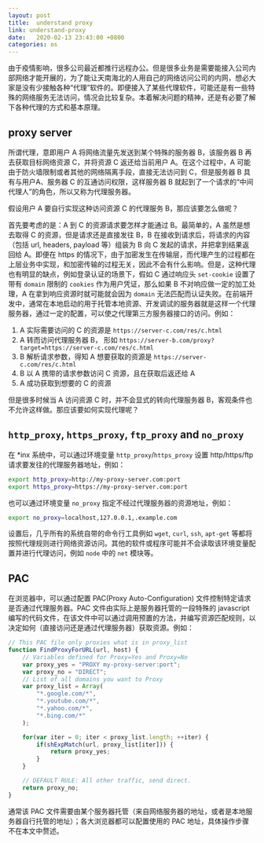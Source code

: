 ```yaml
---
layout: post
title:  understand proxy
link: understand-proxy
date:   2020-02-13 23:43:00 +0800
categories: os
---
```


由于疫情影响，很多公司最近都推行远程办公。但是很多业务是需要能接入公司内部网络才能开展的，为了能让天南海北的人用自己的网络访问公司的内网，想必大家是没有少接触各种“代理”软件的。即便接入了某些代理软件，可能还是有一些特殊的网络服务无法访问，情况会比较复杂。本着解决问题的精神，还是有必要了解下各种代理的方式和基本原理。

## proxy server

所谓代理，意即用户 A 将网络流量先发送到某个特殊的服务器 B，该服务器 B 再去获取目标网络资源 C，并将资源 C 返还给当前用户 A。在这个过程中，A 可能由于防火墙限制或者其他的网络隔离手段，直接无法访问到 C，但是服务器 B 具有与用户A、服务器 C 的互通访问权限，这样服务器 B 就起到了一个请求的“中间代理人”的角色，所以又称为代理服务器。

假设用户 A 要自行实现这种访问资源 C 的代理服务 B，那应该要怎么做呢？

首先要考虑的是：A 到 C 的资源请求要怎样才能通过 B。最简单的，A 虽然是想去取得 C 的资源，但是请求还是直接发往 B，B 在接收到请求后，将请求的内容（包括 url, headers, payload 等）组装为 B 向 C 发起的请求，并把拿到结果返回给 A。即便在 https 的情况下，由于加密发生在传输层，而代理产生的过程都在上层业务中实现，和加密传输的过程无关，因此不会有什么影响。但是，这种代理也有明显的缺点，例如登录认证的场景下，假如 C 通过响应头 `set-cookie` 设置了带有 `domain` 限制的 `cookies` 作为用户凭证，那么如果 B 不对响应做一定的加工处理，A 在拿到响应资源时就可能就会因为 `domain` 无法匹配而认证失败。在前端开发中，通常在本地启动的用于托管本地资源、开发调试的服务器就是这样一个代理服务器，通过一定的配置，可以使之代理第三方服务器接口的访问。例如：

1. A 实际需要访问的 C 的资源是 `https://server-c.com/res/c.html`
2. A 转而访问代理服务器 B， 形如 `https://server-b.com/proxy?target=https://server-c.com/res/c.html`
3. B 解析请求参数，得知 A 想要获取的资源是 `https://server-c.com/res/c.html`
4. B 以 A 携带的请求参数访问 C 资源，且在获取后返还给 A
5. A 成功获取到想要的 C 的资源

但是很多时候当 A 访问资源 C 时，并不会显式的转向代理服务器 B，客观条件也不允许这样做。那应该要如何实现代理呢？

## `http_proxy`, `https_proxy`, `ftp_proxy` and `no_proxy`

在 *inx 系统中，可以通过环境变量 `http_proxy`/`https_proxy` 设置 http/https/ftp 请求要发往的代理服务器地址，例如：

```bash
export http_proxy=http://my-proxy-server.com:port
export https_proxy=https://my-proxy-server.com:port
```

也可以通过环境变量 `no_proxy` 指定不经过代理服务器的资源地址，例如：

```bash
export no_proxy=localhost,127.0.0.1,.example.com
```

设置后，几乎所有的系统自带的命令行工具例如 `wget`, `curl`, `ssh`, `apt-get` 等都将按照代理规则进行网络资源访问。其他的软件或程序可能并不会读取该环境变量配置并进行代理访问，例如 `node` 中的 `net` 模块等。

## PAC

在浏览器中，可以通过配置 PAC(Proxy Auto-Configuration) 文件控制特定请求是否通过代理服务器。PAC 文件由实际上是服务器托管的一段特殊的 javascript 编写的代码文件，在该文件中可以通过调用预置的方法，并编写资源匹配规则，以决定如何（直接访问还是通过代理服务器）获取资源。例如：

```javascript
// This PAC file only proxies what is in proxy_list
function FindProxyForURL(url, host) {
    // Variables defined for Proxy=Yes and Proxy=No
    var proxy_yes = "PROXY my-proxy-server:port";
    var proxy_no = "DIRECT";
    // List of all domains you want to Proxy
    var proxy_list = Array(
        "*.google.com/*",
        "*.youtube.com/*",
        "*.yahoo.com/*",
        "*.bing.com/*"
    );

    for(var iter = 0; iter < proxy_list.length; ++iter) {
        if(shExpMatch(url, proxy_list[iter])) {
            return proxy_yes;
        }
    }

    // DEFAULT RULE: All other traffic, send direct.
    return proxy_no;
}
```

通常该 PAC 文件需要由某个服务器托管（来自网络服务器的地址，或者是本地服务器自行托管的地址）；各大浏览器都可以配置使用的 PAC 地址，具体操作步骤不在本文中赘述。
